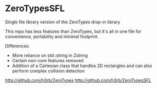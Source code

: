 # ZeroTypesSFL
Single file library version of the ZeroTypes drop-in library

This repo has less features than ZeroTypes, but it's all in one file for convenience, portability and minimal footprint.

Differences:
- More reliance on std::string in Zstring
- Certain non-core features removed
- Addition of a Cartesian class that handles 2D rectangles and can also perform complex collision detection

http://github.com/h3rb/ZeroTypes
http://github.com/h3rb/ZeroTypesSFL
